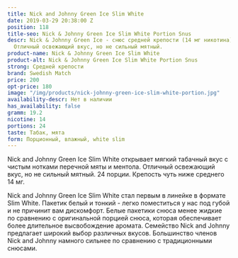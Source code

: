 ```yaml
---
title: Nick and Johnny Green Ice Slim White
date: 2019-03-29 20:38:00 Z
position: 118
title-seo: Nick & Johnny Green Ice Slim White Portion Snus
descr: Nick & Johnny Green Ice - снюс средней крепости (14 мг никотина), 24 порции.
  Отличный освежающий вкус, но не сильный мятный.
product-name: Nick & Johnny Green Ice Slim White
product-alt: Nick & Johnny Green Ice Slim White Portion Snus
strong: Средней крепости
brand: Swedish Match
price: 200
opt-price: 180
image: "/img/products/nick-johnny-green-ice-slim-white-portion.jpg"
availability-descr: Нет в наличии
has_availability: false
gramm: 19.2
nicotine: 14
portions: 24
taste: Табак, мята
form: Порционный, влажный, white slim
---
```


Nick and Johnny Green Ice Slim White открывает мягкий табачный вкус с чистым нотками перечной мяты и ментола.
Отличный освежающий вкус, но не сильный мятный. 24 порции. Крепость чуть ниже среднего 14 мг.

Nick and Johnny Green Ice Slim White стал первым в линейке в формате Slim White. Пакетик белый и тонкий - легко поместиться у нас под губой и не причинит вам дискомфорт. Белые пакетики снюса менее жидкие по сравнению с оригинальной порцией снюса, которая обеспечивает более длительное высвобождение аромата. Семейство Nick and Johnny предлагает широкий выбор различных вкусов. Большинство членов Nick and Johnny намного сильнее по сравнению с традиционными снюсами.
